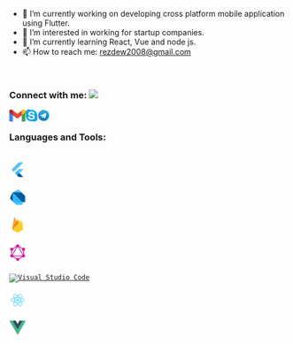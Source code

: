 - 🔭 I’m currently working on developing cross platform mobile application using Flutter.
- 👀 I’m interested in working for startup companies.
- 🌱 I’m currently learning React, Vue and node js.
- 📫 How to reach me: rezdew2008@gmail.com

<!---
golden0809/golden0809 is a ✨ special ✨ repository because its `README.md` (this file) appears on your GitHub profile.
You can click the Preview link to take a look at your changes.
--->

&nbsp;

### Connect with me: <img src="https://media.giphy.com/media/LnQjpWaON8nhr21vNW/giphy.gif" height="32">

[<img align="left" alt="Pavlo | Gmail" height="22px" src="./assets/Gmail.png" />][gmail]
[<img align="left" alt="Pavlo | Skype" height="22px" src="./assets/Skype.png" />][skype]
[<img align="left" alt="Pavlo | Telegram" height="22px" src="./assets/Telegram.jpg" />][telegram]

&nbsp;
### Languages and Tools:

[<code>
<img alt="Flutter" width="30px" src="https://raw.githubusercontent.com/github/explore/80688e429a7d4ef2fca1e82350fe8e3517d3494d/topics/flutter/flutter.png"/>
</code>](https://flutter.dev/)
[<code>
<img alt="Dart" width="30px" src="https://raw.githubusercontent.com/github/explore/80688e429a7d4ef2fca1e82350fe8e3517d3494d/topics/dart/dart.png"/>
</code>](https://dart.dev/)
[<code>
<img alt="Firebase" width="30px" src="https://raw.githubusercontent.com/github/explore/80688e429a7d4ef2fca1e82350fe8e3517d3494d/topics/firebase/firebase.png" />
</code>](https://firebase.google.com/)
[<code>
<img alt="GraphQL" width="30px" src="https://raw.githubusercontent.com/github/explore/80688e429a7d4ef2fca1e82350fe8e3517d3494d/topics/graphql/graphql.png" />
</code>](https://graphql.org/)
[<code>
<img alt="Visual Studio Code" width="30px" src="https://img.icons8.com/fluent/240/000000/visual-studio-code-2019.png">
</code>](https://code.visualstudio.com/)
[<code>
<img alt="React" width="30px" src="https://raw.githubusercontent.com/github/explore/80688e429a7d4ef2fca1e82350fe8e3517d3494d/topics/react/react.png">
</code>](https://reactjs.org/)
[<code>
<img alt="Vue" width="30px" src="https://raw.githubusercontent.com/github/explore/80688e429a7d4ef2fca1e82350fe8e3517d3494d/topics/vue/vue.png">
</code>](https://vuejs.org/)



[gmail]: mailto:rezdew2008@gmail.com
[skype]: https://join.skype.com/invite/agAYFZrAFxXi
[telegram]: https://t.me/Golden0809
